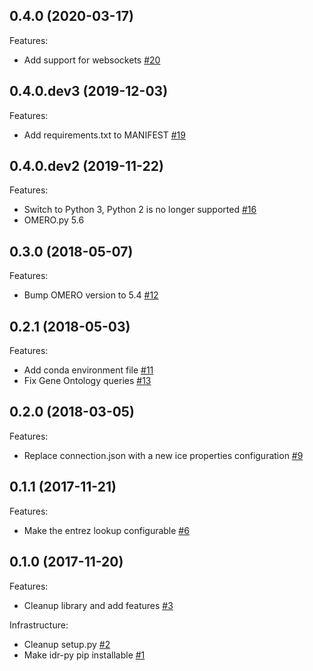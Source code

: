 0.4.0 (2020-03-17)
------------------

Features:

- Add support for websockets [#20](https://github.com/IDR/idr-py/pull/20)

0.4.0.dev3 (2019-12-03)
-----------------------

Features:

- Add requirements.txt to MANIFEST [#19](https://github.com/IDR/idr-py/pull/19)

0.4.0.dev2 (2019-11-22)
-----------------------

Features:

- Switch to Python 3, Python 2 is no longer supported [#16](https://github.com/IDR/idr-py/pull/16)
- OMERO.py 5.6

0.3.0 (2018-05-07)
------------------

Features:

- Bump OMERO version to 5.4 [#12](https://github.com/IDR/idr-py/pull/12)

0.2.1 (2018-05-03)
------------------

Features:

- Add conda environment file [#11](https://github.com/IDR/idr-py/pull/11)
- Fix Gene Ontology queries [#13](https://github.com/IDR/idr-py/pull/13)

0.2.0 (2018-03-05)
------------------

Features:

- Replace connection.json with a new ice properties configuration [#9](https://github.com/IDR/idr-py/pull/9)

0.1.1 (2017-11-21)
------------------

Features:

- Make the entrez lookup configurable [#6](https://github.com/IDR/idr-py/pull/6)

0.1.0 (2017-11-20)
------------------

Features:

- Cleanup library and add features [#3](https://github.com/IDR/idr-py/pull/3)

Infrastructure:

- Cleanup setup.py [#2](https://github.com/IDR/idr-py/pull/2)
- Make idr-py pip installable [#1](https://github.com/IDR/idr-py/pull/1)
